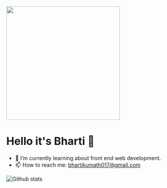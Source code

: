 <img src="https://media.giphy.com/media/RbDKaczqWovIugyJmW/giphy.gif" width="300">

# Hello it's Bharti 👋


- 🌱 I’m currently learning about front end web development.
- 📫 How to reach me: bhartikumath017@gmail.com

![Github stats](https://github-readme-stats.vercel.app/api?username=Bharti-kumath&theme=radical)
